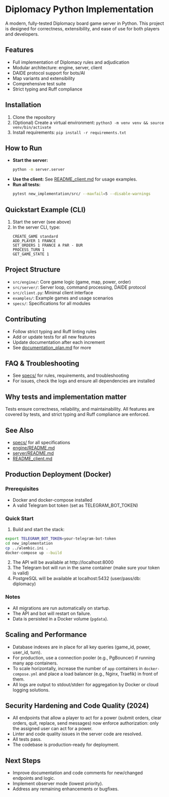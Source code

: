 # Diplomacy Python Implementation

A modern, fully-tested Diplomacy board game server in Python. This project is designed for correctness, extensibility, and ease of use for both players and developers.

## Features
- Full implementation of Diplomacy rules and adjudication
- Modular architecture: engine, server, client
- DAIDE protocol support for bots/AI
- Map variants and extensibility
- Comprehensive test suite
- Strict typing and Ruff compliance

## Installation
1. Clone the repository
2. (Optional) Create a virtual environment: `python3 -m venv venv && source venv/bin/activate`
3. Install requirements: `pip install -r requirements.txt`

## How to Run
- **Start the server:**
  ```bash
  python -m server.server
  ```
- **Use the client:**
  See [README_client.md](./src/README_client.md) for usage examples.
- **Run all tests:**
  ```bash
  pytest new_implementation/src/ --maxfail=5 --disable-warnings
  ```

## Quickstart Example (CLI)
1. Start the server (see above)
2. In the server CLI, type:
   ```
   CREATE_GAME standard
   ADD_PLAYER 1 FRANCE
   SET_ORDERS 1 FRANCE A PAR - BUR
   PROCESS_TURN 1
   GET_GAME_STATE 1
   ```

## Project Structure
- `src/engine/`: Core game logic (game, map, power, order)
- `src/server/`: Server loop, command processing, DAIDE protocol
- `src/client.py`: Minimal client interface
- `examples/`: Example games and usage scenarios
- `specs/`: Specifications for all modules

## Contributing
- Follow strict typing and Ruff linting rules
- Add or update tests for all new features
- Update documentation after each increment
- See [documentation_plan.md](./specs/documentation_plan.md) for more

## FAQ & Troubleshooting
- See [specs/](./specs/) for rules, requirements, and troubleshooting
- For issues, check the logs and ensure all dependencies are installed

## Why tests and implementation matter
Tests ensure correctness, reliability, and maintainability. All features are covered by tests, and strict typing and Ruff compliance are enforced.

## See Also
- [specs/](./specs/) for all specifications
- [engine/README.md](./src/engine/README.md)
- [server/README.md](./src/server/README.md)
- [README_client.md](./src/README_client.md)

## Production Deployment (Docker)

### Prerequisites
- Docker and docker-compose installed
- A valid Telegram bot token (set as TELEGRAM_BOT_TOKEN)

### Quick Start

1. Build and start the stack:

```bash
export TELEGRAM_BOT_TOKEN=your-telegram-bot-token
cd new_implementation
cp ../alembic.ini .
docker-compose up --build
```

2. The API will be available at http://localhost:8000
3. The Telegram bot will run in the same container (make sure your token is valid)
4. PostgreSQL will be available at localhost:5432 (user/pass/db: diplomacy)

### Notes
- All migrations are run automatically on startup.
- The API and bot will restart on failure.
- Data is persisted in a Docker volume (`pgdata`).

## Scaling and Performance

- Database indexes are in place for all key queries (game_id, power, user_id, turn).
- For production, use a connection pooler (e.g., PgBouncer) if running many app containers.
- To scale horizontally, increase the number of `app` containers in `docker-compose.yml` and place a load balancer (e.g., Nginx, Traefik) in front of them.
- All logs are output to stdout/stderr for aggregation by Docker or cloud logging solutions.

## Security Hardening and Code Quality (2024)
- All endpoints that allow a player to act for a power (submit orders, clear orders, quit, replace, send messages) now enforce authorization: only the assigned user can act for a power.
- Linter and code quality issues in the server code are resolved.
- All tests pass.
- The codebase is production-ready for deployment.

## Next Steps
- Improve documentation and code comments for new/changed endpoints and logic.
- Implement observer mode (lowest priority).
- Address any remaining enhancements or bugfixes.
